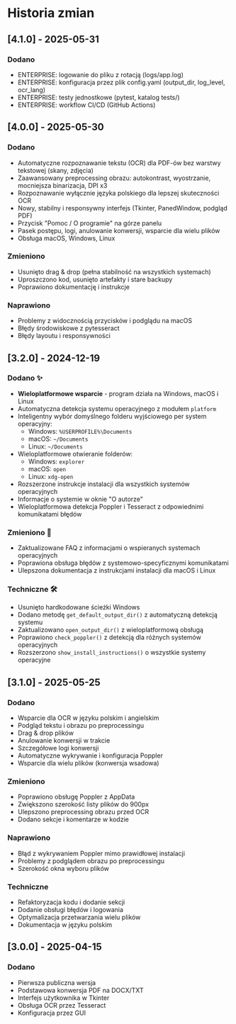 # Historia zmian

## [4.1.0] - 2025-05-31
### Dodano
- ENTERPRISE: logowanie do pliku z rotacją (logs/app.log)
- ENTERPRISE: konfiguracja przez plik config.yaml (output_dir, log_level, ocr_lang)
- ENTERPRISE: testy jednostkowe (pytest, katalog tests/)
- ENTERPRISE: workflow CI/CD (GitHub Actions)

## [4.0.0] - 2025-05-30
### Dodano
- Automatyczne rozpoznawanie tekstu (OCR) dla PDF-ów bez warstwy tekstowej (skany, zdjęcia)
- Zaawansowany preprocessing obrazu: autokontrast, wyostrzanie, mocniejsza binarizacja, DPI x3
- Rozpoznawanie wyłącznie języka polskiego dla lepszej skuteczności OCR
- Nowy, stabilny i responsywny interfejs (Tkinter, PanedWindow, podgląd PDF)
- Przycisk "Pomoc / O programie" na górze panelu
- Pasek postępu, logi, anulowanie konwersji, wsparcie dla wielu plików
- Obsługa macOS, Windows, Linux

### Zmieniono
- Usunięto drag & drop (pełna stabilność na wszystkich systemach)
- Uproszczono kod, usunięto artefakty i stare backupy
- Poprawiono dokumentację i instrukcje

### Naprawiono
- Problemy z widocznością przycisków i podglądu na macOS
- Błędy środowiskowe z pytesseract
- Błędy layoutu i responsywności

## [3.2.0] - 2024-12-19
### Dodano ✨
- **Wieloplatformowe wsparcie** - program działa na Windows, macOS i Linux
- Automatyczna detekcja systemu operacyjnego z modułem `platform`
- Inteligentny wybór domyślnego folderu wyjściowego per system operacyjny:
  - Windows: `%USERPROFILE%\Documents`
  - macOS: `~/Documents`
  - Linux: `~/Documents`
- Wieloplatformowe otwieranie folderów:
  - Windows: `explorer`
  - macOS: `open`
  - Linux: `xdg-open`
- Rozszerzone instrukcje instalacji dla wszystkich systemów operacyjnych
- Informacje o systemie w oknie "O autorze"
- Wieloplatformowa detekcja Poppler i Tesseract z odpowiednimi komunikatami błędów

### Zmieniono 🔧
- Zaktualizowane FAQ z informacjami o wspieranych systemach operacyjnych
- Poprawiona obsługa błędów z systemowo-specyficznymi komunikatami
- Ulepszona dokumentacja z instrukcjami instalacji dla macOS i Linux

### Techniczne 🛠️
- Usunięto hardkodowane ścieżki Windows
- Dodano metodę `get_default_output_dir()` z automatyczną detekcją systemu
- Zaktualizowano `open_output_dir()` z wieloplatformową obsługą
- Poprawiono `check_poppler()` z detekcją dla różnych systemów operacyjnych
- Rozszerzono `show_install_instructions()` o wszystkie systemy operacyjne

## [3.1.0] - 2025-05-25

### Dodano
- Wsparcie dla OCR w języku polskim i angielskim
- Podgląd tekstu i obrazu po preprocessingu
- Drag & drop plików
- Anulowanie konwersji w trakcie
- Szczegółowe logi konwersji
- Automatyczne wykrywanie i konfiguracja Poppler
- Wsparcie dla wielu plików (konwersja wsadowa)

### Zmieniono
- Poprawiono obsługę Poppler z AppData
- Zwiększono szerokość listy plików do 900px
- Ulepszono preprocessing obrazu przed OCR
- Dodano sekcje i komentarze w kodzie

### Naprawiono
- Błąd z wykrywaniem Poppler mimo prawidłowej instalacji
- Problemy z podglądem obrazu po preprocessingu
- Szerokość okna wyboru plików

### Techniczne
- Refaktoryzacja kodu i dodanie sekcji
- Dodanie obsługi błędów i logowania
- Optymalizacja przetwarzania wielu plików
- Dokumentacja w języku polskim

## [3.0.0] - 2025-04-15

### Dodano
- Pierwsza publiczna wersja
- Podstawowa konwersja PDF na DOCX/TXT
- Interfejs użytkownika w Tkinter
- Obsługa OCR przez Tesseract
- Konfiguracja przez GUI
